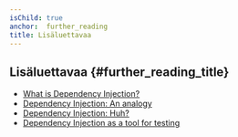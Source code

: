 ```yaml
---
isChild: true
anchor:  further_reading
title: Lisäluettavaa
---
```


## Lisäluettavaa {#further_reading_title}

* [What is Dependency Injection?](http://fabien.potencier.org/article/11/what-is-dependency-injection)
* [Dependency Injection: An analogy](https://mwop.net/blog/260-Dependency-Injection-An-analogy.html)
* [Dependency Injection: Huh?](https://code.tutsplus.com/tutorials/dependency-injection-huh--net-26903)
* [Dependency Injection as a tool for testing](https://medium.com/philipobenito/dependency-injection-as-a-tool-for-testing-902c21c147f1)
